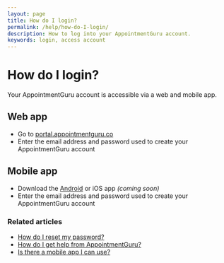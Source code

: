 ```yaml
---
layout: page
title: How do I login?
permalink: /help/how-do-I-login/
description: How to log into your AppointmentGuru account.
keywords: login, access account
---
```


# How do I login?

Your AppointmentGuru account is accessible via a web and mobile app.

## Web app

* Go to [portal.appointmentguru.co](https://app.appointmentguru.co/)
* Enter the email address and password used to create your AppointmentGuru account

## Mobile app

* Download the [Android](https://play.google.com/store/apps/details?id=za.co.AppointmentGuru.practitioner) or iOS app *(coming soon)*
* Enter the email address and password used to create your AppointmentGuru account

### Related articles

* [How do I reset my password?](/help/reset-password)
* [How do I get help from AppointmentGuru?](/help/how-do-I-get-help)
* [Is there a mobile app I can use?](/help/is-there-a-mobile-app)
